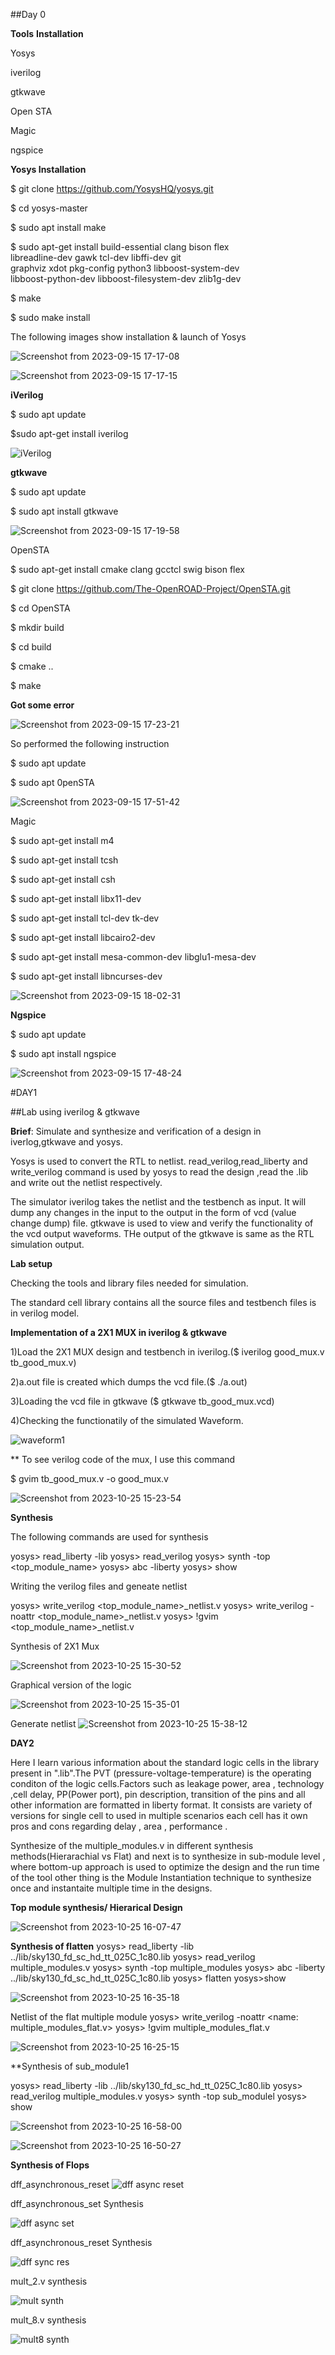 ##Day 0

**Tools** **Installation**

Yosys

iverilog

gtkwave

Open STA

Magic

ngspice


**Yosys Installation**

$ git clone https://github.com/YosysHQ/yosys.git

$ cd yosys-master 

$ sudo apt install make 

$ sudo apt-get install build-essential clang bison flex \
    libreadline-dev gawk tcl-dev libffi-dev git \
    graphviz xdot pkg-config python3 libboost-system-dev \
    libboost-python-dev libboost-filesystem-dev zlib1g-dev
    
$ make 

$ sudo make install

The following images show installation & launch of Yosys

![Screenshot from 2023-09-15 17-17-08](https://github.com/JOYA26/JOYA26/assets/140269634/601d7dee-216f-4b60-a110-c0e1adeebf76)

![Screenshot from 2023-09-15 17-17-15](https://github.com/JOYA26/JOYA26/assets/140269634/1d50d3b9-019f-4914-bce6-0cc7df89f9ec)

**iVerilog**

$ sudo apt update

$sudo apt-get install iverilog

![iVerilog](https://github.com/JOYA26/JOYA26/assets/140269634/d0c0ce05-7f9a-40aa-8820-13b97e376200)

**gtkwave**

$ sudo apt update

$ sudo apt install gtkwave

![Screenshot from 2023-09-15 17-19-58](https://github.com/JOYA26/JOYA26/assets/140269634/a45ecf4d-1725-4450-8bcc-4fcc866c7243)

OpenSTA

$ sudo apt-get install cmake clang gcctcl swig bison flex

$ git clone https://github.com/The-OpenROAD-Project/OpenSTA.git

$ cd OpenSTA

$ mkdir build

$ cd build

$ cmake ..

$ make

**Got some error**

![Screenshot from 2023-09-15 17-23-21](https://github.com/JOYA26/JOYA26/assets/140269634/7e69d0d2-3a40-46ac-a3d8-e99bb869e4b3)

So performed the following instruction 

$ sudo apt update

$ sudo apt 0penSTA

![Screenshot from 2023-09-15 17-51-42](https://github.com/JOYA26/JOYA26/assets/140269634/d5590756-b604-41b3-a27a-3d326c2e8b29)

Magic

$ sudo apt-get install m4

$ sudo apt-get install tcsh

$ sudo apt-get install csh

$ sudo apt-get install libx11-dev

$ sudo apt-get install tcl-dev tk-dev

$ sudo apt-get install libcairo2-dev

$ sudo apt-get install mesa-common-dev libglu1-mesa-dev

$ sudo apt-get install libncurses-dev

![Screenshot from 2023-09-15 18-02-31](https://github.com/JOYA26/JOYA26/assets/140269634/1d8fc909-0e48-4744-b096-010e7ee52f57)

**Ngspice**

$ sudo apt update

$ sudo apt install ngspice

![Screenshot from 2023-09-15 17-48-24](https://github.com/JOYA26/JOYA26/assets/140269634/d0d15e87-e9fc-4e92-be5f-bfa3d4a15b0a)


#DAY1

##Lab using iverilog & gtkwave


**Brief**: Simulate and synthesize and verification of a design in  iverlog,gtkwave and yosys. 

Yosys is used to convert the RTL to netlist. read_verilog,read_liberty and write_verilog command is used by yosys to read the design ,read the .lib and write out the netlist respectively. 

The simulator iverilog takes the netlist and the testbench as input. It  will dump any changes in the input to the output in the form of vcd (value change dump) file. gtkwave  is used to view and verify the functionality of  the vcd output waveforms. THe output of the gtkwave is same as the RTL simulation output.

**Lab setup**

Checking the tools and library files needed for simulation. 

The standard cell library  contains all the source files and testbench files is in verilog model.

**Implementation of a 2X1 MUX in iverilog & gtkwave**

1)Load the 2X1 MUX  design  and testbench in iverilog.($ iverilog good_mux.v tb_good_mux.v)

2)a.out file is created which dumps the vcd file.($ ./a.out)

3)Loading the vcd file in gtkwave ($ gtkwave tb_good_mux.vcd)

4)Checking the functionatily of the simulated Waveform.

   ![waveform1](https://github.com/JOYA26/JOYA26/assets/140269634/97777b44-0276-4b48-8a08-49ee8db28d71)

** To see verilog code of the mux, I use this command

$ gvim tb_good_mux.v -o good_mux.v 

![Screenshot from 2023-10-25 15-23-54](https://github.com/JOYA26/VLSI-SYSTEM-DESIGN--HDP-Project/assets/140269634/f3fa0886-8def-4c63-82e8-44e80591d078)

**Synthesis** 

   The following commands are used for synthesis

yosys> read_liberty -lib <path to lib file>
yosys> read_verilog <path to verilog file>
yosys> synth -top <top_module_name>
yosys> abc -liberty <path to lib file>
yosys> show

Writing the verilog files and geneate netlist


yosys> write_verilog <top_module_name>_netlist.v
yosys> write_verilog -noattr <top_module_name>_netlist.v
yosys> !gvim <top_module_name>_netlist.v 

Synthesis of 2X1 Mux

![Screenshot from 2023-10-25 15-30-52](https://github.com/JOYA26/VLSI-SYSTEM-DESIGN--HDP-Project/assets/140269634/4cb328ca-20e7-4f07-9050-617a801ebeed)

Graphical version of the logic

![Screenshot from 2023-10-25 15-35-01](https://github.com/JOYA26/VLSI-SYSTEM-DESIGN--HDP-Project/assets/140269634/27cc7bbf-ed10-4087-b28e-8e69ab568d09)

Generate netlist 
![Screenshot from 2023-10-25 15-38-12](https://github.com/JOYA26/VLSI-SYSTEM-DESIGN--HDP-Project/assets/140269634/8c72d0ea-8eec-407c-8fc5-bb939d1397d0)





**DAY2**

Here I learn various information about the standard logic cells in the library present in ".lib".The PVT (pressure-voltage-temperature) is the operating conditon of the logic cells.Factors such as leakage power, area , technology ,cell delay, PP(Power port), pin description, transition of the pins and  all other information are formatted in liberty format. It consists are variety of versions for single cell to used in multiple scenarios each cell has it own pros and cons regarding delay , area , performance . 

Synthesize of the multiple_modules.v in different synthesis methods(Hierarachial vs Flat) and next is to synthesize in sub-module level , where bottom-up approach is used to optimize the design and the run time of the tool other thing is the Module Instantiation technique to synthesize once and instantaite multiple time in the designs.

**Top module synthesis/ Hierarical Design**

![Screenshot from 2023-10-25 16-07-47](https://github.com/JOYA26/VLSI-SYSTEM-DESIGN--HDP-Project/assets/140269634/efcf93a0-689d-4e42-b44c-1e0700f4bd25)

**Synthesis of flatten**
yosys> read_liberty -lib ../lib/sky130_fd_sc_hd_tt_025C_1c80.lib
yosys> read_verilog multiple_modules.v
yosys> synth -top multiple_modules
yosys> abc -liberty ../lib/sky130_fd_sc_hd_tt_025C_1c80.lib 
yosys> flatten
yosys>show

![Screenshot from 2023-10-25 16-35-18](https://github.com/JOYA26/VLSI-SYSTEM-DESIGN--HDP-Project/assets/140269634/7b30fb8a-b9a4-457e-a0b4-9c04319b0076)


Netlist of the flat multiple module
yosys> write_verilog -noattr <name: multiple_modules_flat.v>
yosys> !gvim multiple_modules_flat.v

![Screenshot from 2023-10-25 16-25-15](https://github.com/JOYA26/VLSI-SYSTEM-DESIGN--HDP-Project/assets/140269634/fff09a3f-907d-4d29-84e1-4908f6e81056)

**Synthesis of sub_module1

yosys> read_liberty -lib ../lib/sky130_fd_sc_hd_tt_025C_1c80.lib
yosys> read_verilog multiple_modules.v
yosys> synth -top sub_modulel
yosys> show

![Screenshot from 2023-10-25 16-58-00](https://github.com/JOYA26/VLSI-SYSTEM-DESIGN--HDP-Project/assets/140269634/ce311f71-f59a-49f8-9542-039968ff3dd7)


![Screenshot from 2023-10-25 16-50-27](https://github.com/JOYA26/VLSI-SYSTEM-DESIGN--HDP-Project/assets/140269634/5efb4328-4ad9-4f11-9d2b-afad60dd9a5d)

**Synthesis of Flops**

dff_asynchronous_reset
![dff async reset](https://github.com/JOYA26/VLSI-SYSTEM-DESIGN--HDP-Project/assets/140269634/3dabf844-9288-402a-88c2-1b9fc609e3b4)

dff_asynchronous_set Synthesis

![dff async set](https://github.com/JOYA26/VLSI-SYSTEM-DESIGN--HDP-Project/assets/140269634/e88cdc35-0c82-475e-874d-4fd07fa9282e)

dff_asynchronous_reset Synthesis

![dff sync res](https://github.com/JOYA26/VLSI-SYSTEM-DESIGN--HDP-Project/assets/140269634/913da9e4-5401-40c0-9d1d-05b2a80a9b63)

  mult_2.v synthesis 

![mult synth](https://github.com/JOYA26/VLSI-SYSTEM-DESIGN--HDP-Project/assets/140269634/bf1c6d29-b554-4a65-ae5f-f4a23bb72715)

mult_8.v synthesis 

![mult8 synth](https://github.com/JOYA26/VLSI-SYSTEM-DESIGN--HDP-Project/assets/140269634/4cfb1685-319f-4199-af03-faa52999b533)









